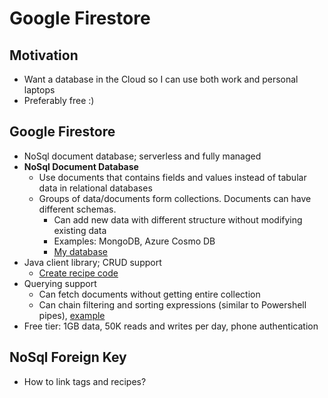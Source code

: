 # Google Firestore
## Motivation
* Want a database in the Cloud so I can use both work and personal laptops
* Preferably free :) 

## Google Firestore
* NoSql document database; serverless and fully managed 
* **NoSql Document Database**
    * Use documents that contains fields and values instead of tabular data in relational databases
    * Groups of data/documents form collections. Documents can have different schemas. 
        * Can add new data with different structure without modifying existing data 
        * Examples: MongoDB, Azure Cosmo DB
        * [My database](https://console.firebase.google.com/u/0/project/meal-plan-1d553/firestore/data~2FRecipe~2F3EXIO7dSHDTrPQrXSde2) 
* Java client library; CRUD support
    * [Create recipe code](https://github.com/ninafli/meal-plan/blob/38870df1cec8fd6c0cc8079a9d8e8aaed68b1842/backend/src/main/java/com/nina/mealplan/service/RecipeService.java#L52)
* Querying support
    * Can fetch documents without getting entire collection 
    * Can chain filtering and sorting expressions (similar to Powershell pipes), [example](https://github.com/ninafli/meal-plan/blob/38870df1cec8fd6c0cc8079a9d8e8aaed68b1842/backend/src/main/java/com/nina/mealplan/service/RecipeService.java#L150) 
* Free tier: 1GB data, 50K reads and writes per day, phone authentication 

## NoSql Foreign Key
* How to link tags and recipes? 